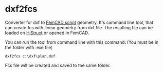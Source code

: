 # dxf2fcs

Converter for dxf to [FemCAD script](https://github.com/HiStructClient/femcad-doc/wiki) geometry. It's command line tool, that can create fcs with linear geometry from dxf file. The resulting file can be loaded on [HiStruct](https://www.histruct.com) or opened in FemCAD.

You can run the tool from command line with this command: (You must be in the folder with .exe file)

```
dxf2fcs c:\dxf\plan.dxf
```

Fcs file will be created and saved to the same folder.
